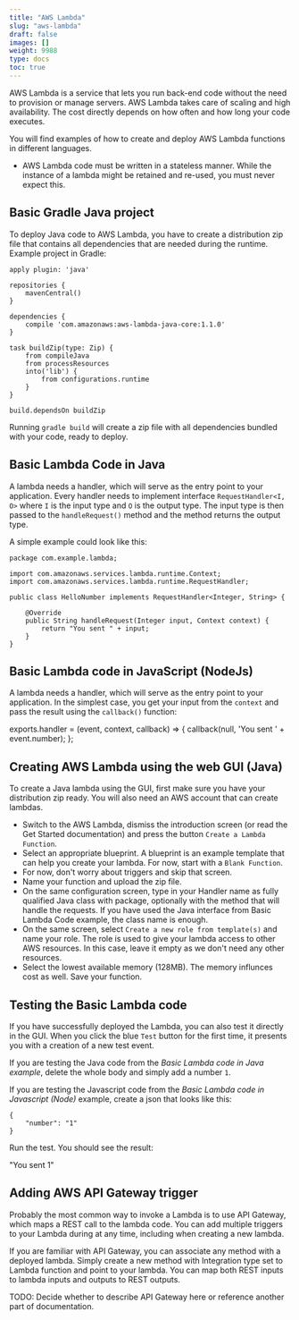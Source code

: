 ```yaml
---
title: "AWS Lambda"
slug: "aws-lambda"
draft: false
images: []
weight: 9988
type: docs
toc: true
---
```


AWS Lambda is a service that lets you run back-end code without the need to provision or manage servers. AWS Lambda takes care of scaling and high availability. The cost directly depends on how often and how long your code executes. 

You will find examples of how to create and deploy AWS Lambda functions in different languages.

* AWS Lambda code must be written in a stateless manner. While the instance of a lambda might be retained and re-used, you must never expect this. 

## Basic Gradle Java project
To deploy Java code to AWS Lambda, you have to create a distribution zip file that contains all dependencies that are needed during the runtime. Example project in Gradle:

    apply plugin: 'java'
    
    repositories {
        mavenCentral()
    }
    
    dependencies {
        compile 'com.amazonaws:aws-lambda-java-core:1.1.0'
    }
    
    task buildZip(type: Zip) {
        from compileJava
        from processResources
        into('lib') {
            from configurations.runtime
        }
    }
    
    build.dependsOn buildZip

Running `gradle build` will create a zip file with all dependencies bundled with your code, ready to deploy.

## Basic Lambda Code in Java
A lambda needs a handler, which will serve as the entry point to your application. Every handler needs to implement interface `RequestHandler<I, O>` where `I` is the input type and `O` is the output type. The input type is then passed to the `handleRequest()` method and the method returns the output type.

A simple example could look like this:

    package com.example.lambda;
    
    import com.amazonaws.services.lambda.runtime.Context;
    import com.amazonaws.services.lambda.runtime.RequestHandler;
    
    public class HelloNumber implements RequestHandler<Integer, String> {
    
        @Override
        public String handleRequest(Integer input, Context context) {
            return "You sent " + input;
        }
    }



## Basic Lambda code in JavaScript (NodeJs)
A lambda needs a handler, which will serve as the entry point to your application. In the simplest case, you get your input from the `context` and pass the result using the `callback()` function:

exports.handler = (event, context, callback) => {
    callback(null, 'You sent ' + event.number);
};

## Creating AWS Lambda using the web GUI (Java)
To create a Java lambda using the GUI, first make sure you have your distribution zip ready. You will also need an AWS account that can create lambdas. 

 - Switch to the AWS Lambda, dismiss the introduction screen (or read the Get Started documentation) and press the button `Create a Lambda Function`.
 - Select an appropriate blueprint. A blueprint is an example template that can help you create your lambda. For now, start with a `Blank Function`.
 - For now, don't worry about triggers and skip that screen.
 - Name your function and upload the zip file. 
 - On the same configuration screen, type in your Handler name as fully qualified Java class with package, optionally with the method that will handle the requests. If you have used the Java interface from Basic Lambda Code example, the class name is enough.
 - On the same screen, select `Create a new role from template(s)` and name your role. The role is used to give your lambda access to other AWS resources. In this case, leave it empty as we don't need any other resources.
 - Select the lowest available memory (128MB). The memory influnces cost as well.
 Save your function.

## Testing the Basic Lambda code
If you have successfully deployed the Lambda, you can also test it directly in the GUI. When you click the blue `Test` button for the first time, it presents you with a creation of a new test event. 

If you are testing the Java code from the *Basic Lambda code in Java example*, delete the whole body and simply add a number `1`.

If you are testing the Javascript code from the *Basic Lambda code in Javascript (Node)* example, create a json that looks like this:

    {
        "number": "1"
    }

Run the test. You should see the result:

"You sent 1" 

## Adding AWS API Gateway trigger
Probably the most common way to invoke a Lambda is to use API Gateway, which maps a REST call to the lambda code. You can add multiple triggers to your Lambda during at any time, including when creating a new lambda.

If you are familiar with API Gateway, you can associate any method with a deployed lambda. Simply create a new method with Integration type set to Lambda function and point to your lambda. You can map both REST inputs to lambda inputs and outputs to REST outputs. 

TODO: Decide whether to describe API Gateway here or reference another part of documentation. 


